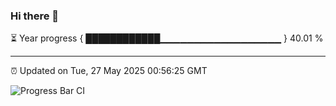 ### Hi there 👋

⏳ Year progress { ████████████▁▁▁▁▁▁▁▁▁▁▁▁▁▁▁▁▁▁ } 40.01 %

---

⏰ Updated on Tue, 27 May 2025 00:56:25 GMT

![Progress Bar CI](https://github.com/Shyam-Makwana/GitHub-Actions-Demo/workflows/Progress%20Bar%20CI/badge.svg)
